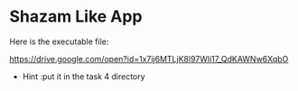 # Shazam Like App

Here is the executable file:

https://drive.google.com/open?id=1x7ij6MTLjK8l97Wli17_QdKAWNw6XqbO

* Hint :put it in the task 4 directory

